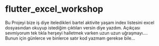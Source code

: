 # flutter_excel_workshop

Bu Projeyi bize iş diye iteledikleri bartel aktivite yaşam index listesini excel dosyasından okuyup istediğim çıktıları versin diye yazdım. Açıkçası sevmiyorum tek tıkla herşeyi halletmek varken uzun uzun uğraşmayı.... Bunun için günlerce ve binlerce satır kod yazmam gerekse bile...

